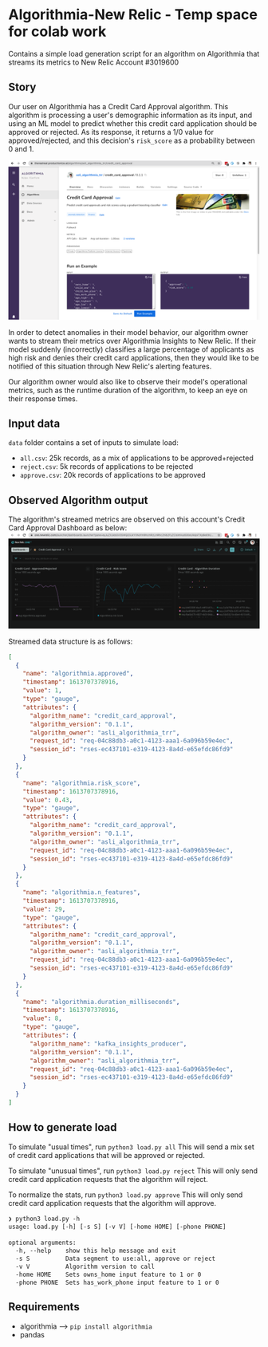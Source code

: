 # Algorithmia-New Relic - Temp space for colab work
Contains a simple load generation script for an algorithm on Algorithmia that streams its metrics to New Relic Account #3019600

## Story
Our user on Algorithmia has a Credit Card Approval algorithm. This algorithm is processing a user's demographic information as its input, and using an ML model to predict whether this credit card application should be approved or rejected. As its response, it returns a 1/0 value for approved/rejected, and this decision's `risk_score` as a probability between 0 and 1.

![](images/algorithm.png)

In order to detect anomalies in their model behavior, our algorithm owner wants to stream their metrics over Algorithmia Insights to New Relic. If their model suddenly (incorrectly) classifies a large percentage of applicants as high risk and denies their credit card applications, then they would like to be notified of this situation through New Relic's alerting features.

Our algorithm owner would also like to observe their model's operational metrics, such as the runtime duration of the algorithm, to keep an eye on their response times. 

## Input data

`data` folder contains a set of inputs to simulate load:
- `all.csv`: 25k records, as a mix of applications to be approved+rejected
- `reject.csv`: 5k records of applications to be rejected
- `approve.csv`: 20k records of applications to be approved


## Observed Algorithm output
The algorithm's streamed metrics are observed on this account's Credit Card Approval Dashboard as below:
![](images/dashboard.png)

Streamed data structure is as follows:
```json
[
  {
    "name": "algorithmia.approved",
    "timestamp": 1613707378916,
    "value": 1,
    "type": "gauge",
    "attributes": {
      "algorithm_name": "credit_card_approval",
      "algorithm_version": "0.1.1",
      "algorithm_owner": "asli_algorithmia_trr",
      "request_id": "req-04c88db3-a0c1-4123-aaa1-6a096b59e4ec",
      "session_id": "rses-ec437101-e319-4123-8a4d-e65efdc86fd9"
    }
  },
  {
    "name": "algorithmia.risk_score",
    "timestamp": 1613707378916,
    "value": 0.43,
    "type": "gauge",
    "attributes": {
      "algorithm_name": "credit_card_approval",
      "algorithm_version": "0.1.1",
      "algorithm_owner": "asli_algorithmia_trr",
      "request_id": "req-04c88db3-a0c1-4123-aaa1-6a096b59e4ec",
      "session_id": "rses-ec437101-e319-4123-8a4d-e65efdc86fd9"
    }
  },
  {
    "name": "algorithmia.n_features",
    "timestamp": 1613707378916,
    "value": 29,
    "type": "gauge",
    "attributes": {
      "algorithm_name": "credit_card_approval",
      "algorithm_version": "0.1.1",
      "algorithm_owner": "asli_algorithmia_trr",
      "request_id": "req-04c88db3-a0c1-4123-aaa1-6a096b59e4ec",
      "session_id": "rses-ec437101-e319-4123-8a4d-e65efdc86fd9"
    }
  },
  {
    "name": "algorithmia.duration_milliseconds",
    "timestamp": 1613707378916,
    "value": 8,
    "type": "gauge",
    "attributes": {
      "algorithm_name": "kafka_insights_producer",
      "algorithm_version": "0.1.1",
      "algorithm_owner": "asli_algorithmia_trr",
      "request_id": "req-04c88db3-a0c1-4123-aaa1-6a096b59e4ec",
      "session_id": "rses-ec437101-e319-4123-8a4d-e65efdc86fd9"
    }
  }
]
```

## How to generate load
To simulate "usual times", run `python3 load.py all`
This will send a mix set of credit card applications that will be approved or rejected.

To simulate "unusual times", run `python3 load.py reject`
This will only send credit card application requests that the algorithm will reject.

To normalize the stats, run `python3 load.py approve`
This will only send credit card application requests that the algorithm will approve.

```
❯ python3 load.py -h                                  
usage: load.py [-h] [-s S] [-v V] [-home HOME] [-phone PHONE]

optional arguments:
  -h, --help    show this help message and exit
  -s S          Data segment to use:all, approve or reject
  -v V          Algorithm version to call
  -home HOME    Sets owns_home input feature to 1 or 0
  -phone PHONE  Sets has_work_phone input feature to 1 or 0
```


## Requirements
- algorithmia --> `pip install algorithmia`
- pandas
